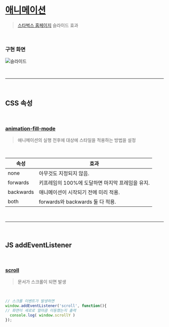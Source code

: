 # [애니메이션](https://tungsten-felidae-9bc.notion.site/Animation-58fc64d4eb1a4658adc36ed657a9ae40)

> [스타벅스 홈페이지](https://www.starbucks.co.kr/index.do) 슬라이드 효과
>

<br>

### **구현 화면**
![슬라이드](./practice/day3.gif)

<br>
<hr>
<br>

## CSS 속성

<br>

### [**animation-fill-mode**](https://developer.mozilla.org/en-US/docs/Web/CSS/animation-fill-mode)

> 애니메이션의 실행 전후에 대상에 스타일을 적용하는 방법을 설정
>

<br>

|속성|효과|
|---|---|
|none|아무것도 지정되지 않음.|
|forwards|키프레임의 100%에 도달하면 마지막 프레임을 유지.|
|backwards|애니메이션이 시작되기 전에 미리 적용.|
|both|forwards와 backwards 둘 다 적용.|

<br>
<hr>
<br>

## JS addEventListener

<br>

### [**scroll**](https://developer.mozilla.org/en-US/docs/Web/API/Document/scroll_event)

> 문서가 스크롤이 되면 발생
>

<br>

```javascript
// 스크롤 이벤트가 발생하면
window.addEventListener('scroll', function(){
// 화면이 세로로 얼마큼 이동했는지 출력
  console.log( window.scrollY )
});
```
